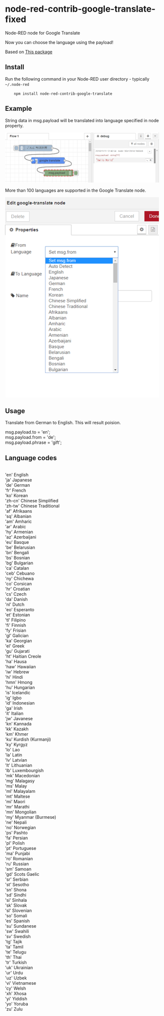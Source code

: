 # node-red-contrib-google-translate-fixed
Node-RED node for Google Translate

Now you can choose the language using the payload!

Based on <a href="https://www.npmjs.com/package/node-red-contrib-google-translate">This package    </a>

Install
-------
Run the following command in your Node-RED user directory - typically `~/.node-red`

        npm install node-red-contrib-google-translate

Example
-------
String data in msg.payload will be translated into language specified in node property.

![flow.png](flow.png)

More than 100 languages are supported in the Google Translate node.

![property.png](property.png)

Usage
-------
Translate from German to English. This will result poision.

msg.payload.to = 'en';</br>
msg.payload.from = 'de';</br>
msg.payload.phrase = 'gift';</br>




Language codes
--------------

</br>'en' English
</br>'ja' Japanese
</br>'de' German
</br>'fr' French
</br>'ko' Korean
</br>'zh-cn' Chinese Simplified
</br>'zh-tw' Chinese Traditional
</br>'af' Afrikaans
</br>'sq' Albanian
</br>'am' Amharic
</br>'ar' Arabic
</br>'hy' Armenian
</br>'az' Azerbaijani
</br>'eu' Basque
</br>'be' Belarusian
</br>'bn' Bengali
</br>'bs' Bosnian
</br>'bg' Bulgarian
</br>'ca' Catalan
</br>'ceb' Cebuano
</br>'ny' Chichewa
</br>'co' Corsican
</br>'hr' Croatian
</br>'cs' Czech
</br>'da' Danish
</br>'nl' Dutch
</br>'eo' Esperanto
</br>'et' Estonian
</br>'tl' Filipino
</br>'fi' Finnish
</br>'fy' Frisian
</br>'gl' Galician
</br>'ka' Georgian
</br>'el' Greek
</br>'gu' Gujarati
</br>'ht' Haitian Creole
</br>'ha' Hausa
</br>'haw' Hawaiian
</br>'iw' Hebrew
</br>'hi' Hindi
</br>'hmn' Hmong
</br>'hu' Hungarian
</br>'is' Icelandic
</br>'ig' Igbo
</br>'id' Indonesian
</br>'ga' Irish
</br>'it' Italian
</br>'jw' Javanese
</br>'kn' Kannada
</br>'kk' Kazakh
</br>'km' Khmer
</br>'ku' Kurdish (Kurmanji)
</br>'ky' Kyrgyz
</br>'lo' Lao
</br>'la' Latin
</br>'lv' Latvian
</br>'lt' Lithuanian
</br>'lb' Luxembourgish
</br>'mk' Macedonian
</br>'mg' Malagasy
</br>'ms' Malay
</br>'ml' Malayalam
</br>'mt' Maltese
</br>'mi' Maori
</br>'mr' Marathi
</br>'mn' Mongolian
</br>'my' Myanmar (Burmese)
</br>'ne' Nepali
</br>'no' Norwegian
</br>'ps' Pashto
</br>'fa' Persian
</br>'pl' Polish
</br>'pt' Portuguese
</br>'ma' Punjabi
</br>'ro' Romanian
</br>'ru' Russian
</br>'sm' Samoan
</br>'gd' Scots Gaelic
</br>'sr' Serbian
</br>'st' Sesotho
</br>'sn' Shona
</br>'sd' Sindhi
</br>'si' Sinhala
</br>'sk' Slovak
</br>'sl' Slovenian
</br>'so' Somali
</br>'es' Spanish
</br>'su' Sundanese
</br>'sw' Swahili
</br>'sv' Swedish
</br>'tg' Tajik
</br>'ta' Tamil
</br>'te' Telugu
</br>'th' Thai
</br>'tr' Turkish
</br>'uk' Ukrainian
</br>'ur' Urdu
</br>'uz' Uzbek
</br>'vi' Vietnamese
</br>'cy' Welsh
</br>'xh' Xhosa
</br>'yi' Yiddish
</br>'yo' Yoruba
</br>'zu' Zulu